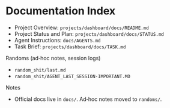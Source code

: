 # Documentation Index

- Project Overview: `projects/dashboard/docs/README.md`
- Project Status and Plan: `projects/dashboard/docs/STATUS.md`
- Agent Instructions: `docs/AGENTS.md`
- Task Brief: `projects/dashboard/docs/TASK.md`

Randoms (ad‑hoc notes, session logs)
- `random_shit/last.md`
- `random_shit/AGENT_LAST_SESSION-IMPORTANT.MD`

Notes
- Official docs live in `docs/`. Ad‑hoc notes moved to `randoms/`.
